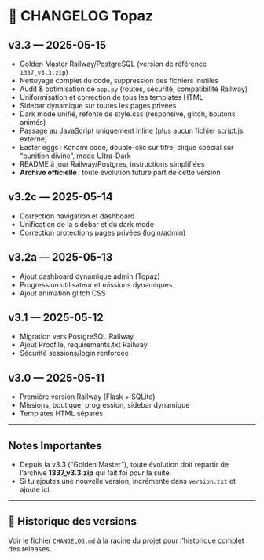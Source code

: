 # 📝 CHANGELOG Topaz

## v3.3 — 2025-05-15
- Golden Master Railway/PostgreSQL (version de référence `1337_v3.3.zip`)
- Nettoyage complet du code, suppression des fichiers inutiles
- Audit & optimisation de `app.py` (routes, sécurité, compatibilité Railway)
- Uniformisation et correction de tous les templates HTML
- Sidebar dynamique sur toutes les pages privées
- Dark mode unifié, refonte de style.css (responsive, glitch, boutons animés)
- Passage au JavaScript uniquement inline (plus aucun fichier script.js externe)
- Easter eggs : Konami code, double-clic sur titre, clique spécial sur “punition divine”, mode Ultra-Dark
- README à jour Railway/Postgres, instructions simplifiées
- **Archive officielle** : toute évolution future part de cette version

## v3.2c — 2025-05-14
- Correction navigation et dashboard
- Unification de la sidebar et du dark mode
- Correction protections pages privées (login/admin)

## v3.2a — 2025-05-13
- Ajout dashboard dynamique admin (Topaz)
- Progression utilisateur et missions dynamiques
- Ajout animation glitch CSS

## v3.1 — 2025-05-12
- Migration vers PostgreSQL Railway
- Ajout Procfile, requirements.txt Railway
- Sécurité sessions/login renforcée

## v3.0 — 2025-05-11
- Première version Railway (Flask + SQLite)
- Missions, boutique, progression, sidebar dynamique
- Templates HTML séparés

---

## Notes Importantes

- Depuis la v3.3 (“Golden Master”), toute évolution doit repartir de l’archive **1337_v3.3.zip** qui fait foi pour la suite.
- Si tu ajoutes une nouvelle version, incrémente dans `version.txt` et ajoute ici.

---
## 📝 Historique des versions

Voir le fichier `CHANGELOG.md` à la racine du projet pour l’historique complet des releases.

